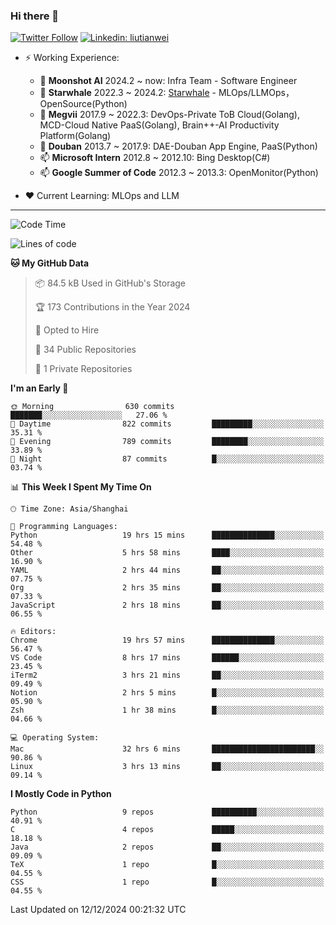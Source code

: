 ### Hi there 👋

[![Twitter Follow](https://img.shields.io/twitter/follow/tianweidut?style=social)](https://twitter.com/tianweidut)
[![Linkedin: liutianwei](https://img.shields.io/badge/-liutianwei-blue?style=flat-square&logo=Linkedin&logoColor=white&link=https://www.linkedin.com/in/liutianwei/)](https://www.linkedin.com/in/liutianwei/)

- ⚡ Working Experience:
  - 🔭 **Moonshot AI**  2024.2 ~ now: Infra Team - Software Engineer
  - 🌱 **Starwhale** 2022.3 ~ 2024.2: [Starwhale](https://github.com/star-whale/starwhale) - MLOps/LLMOps，OpenSource(Python)
  - 🌱 **Megvii** 2017.9 ~ 2022.3: DevOps-Private ToB Cloud(Golang), MCD-Cloud Native PaaS(Golang), Brain++-AI Productivity Platform(Golang)
  - 🌱 **Douban** 2013.7 ~ 2017.9: DAE-Douban App Engine, PaaS(Python)
  - 📫 **Microsoft Intern** 2012.8 ~ 2012.10: Bing Desktop(C#)
  - 📫 **Google Summer of Code** 2012.3 ~ 2013.3: OpenMonitor(Python)

- ❤️ Current Learning: MLOps and LLM

---
<!--START_SECTION:waka-->
![Code Time](http://img.shields.io/badge/Code%20Time-6%2C467%20hrs%2042%20mins-blue)

![Lines of code](https://img.shields.io/badge/From%20Hello%20World%20I%27ve%20Written-1.1%20million%20lines%20of%20code-blue)

**🐱 My GitHub Data** 

> 📦 84.5 kB Used in GitHub's Storage 
 > 
> 🏆 173 Contributions in the Year 2024
 > 
> 💼 Opted to Hire
 > 
> 📜 34 Public Repositories 
 > 
> 🔑 1 Private Repositories 
 > 
**I'm an Early 🐤** 

```text
🌞 Morning                630 commits         ███████░░░░░░░░░░░░░░░░░░   27.06 % 
🌆 Daytime                822 commits         █████████░░░░░░░░░░░░░░░░   35.31 % 
🌃 Evening                789 commits         ████████░░░░░░░░░░░░░░░░░   33.89 % 
🌙 Night                  87 commits          █░░░░░░░░░░░░░░░░░░░░░░░░   03.74 % 
```


📊 **This Week I Spent My Time On** 

```text
🕑︎ Time Zone: Asia/Shanghai

💬 Programming Languages: 
Python                   19 hrs 15 mins      ██████████████░░░░░░░░░░░   54.48 % 
Other                    5 hrs 58 mins       ████░░░░░░░░░░░░░░░░░░░░░   16.90 % 
YAML                     2 hrs 44 mins       ██░░░░░░░░░░░░░░░░░░░░░░░   07.75 % 
Org                      2 hrs 35 mins       ██░░░░░░░░░░░░░░░░░░░░░░░   07.33 % 
JavaScript               2 hrs 18 mins       ██░░░░░░░░░░░░░░░░░░░░░░░   06.55 % 

🔥 Editors: 
Chrome                   19 hrs 57 mins      ██████████████░░░░░░░░░░░   56.47 % 
VS Code                  8 hrs 17 mins       ██████░░░░░░░░░░░░░░░░░░░   23.45 % 
iTerm2                   3 hrs 21 mins       ██░░░░░░░░░░░░░░░░░░░░░░░   09.49 % 
Notion                   2 hrs 5 mins        █░░░░░░░░░░░░░░░░░░░░░░░░   05.90 % 
Zsh                      1 hr 38 mins        █░░░░░░░░░░░░░░░░░░░░░░░░   04.66 % 

💻 Operating System: 
Mac                      32 hrs 6 mins       ███████████████████████░░   90.86 % 
Linux                    3 hrs 13 mins       ██░░░░░░░░░░░░░░░░░░░░░░░   09.14 % 
```

**I Mostly Code in Python** 

```text
Python                   9 repos             ██████████░░░░░░░░░░░░░░░   40.91 % 
C                        4 repos             █████░░░░░░░░░░░░░░░░░░░░   18.18 % 
Java                     2 repos             ██░░░░░░░░░░░░░░░░░░░░░░░   09.09 % 
TeX                      1 repo              █░░░░░░░░░░░░░░░░░░░░░░░░   04.55 % 
CSS                      1 repo              █░░░░░░░░░░░░░░░░░░░░░░░░   04.55 % 
```




 Last Updated on 12/12/2024 00:21:32 UTC
<!--END_SECTION:waka-->
